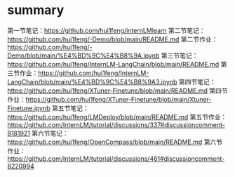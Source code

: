 # summary
第一节笔记：https://github.com/hui1feng/internLMlearn
第二节笔记：https://github.com/hui1feng/-Demo/blob/main/README.md
第二节作业：https://github.com/hui1feng/-Demo/blob/main/%E4%BD%9C%E4%B8%9A.ipynb
第三节笔记：https://github.com/hui1feng/InternLM-LangChain/blob/main/README.md
第三节作业：https://github.com/hui1feng/InternLM-LangChain/blob/main/%E4%BD%9C%E4%B8%9A3.ipynb
第四节笔记：https://github.com/hui1feng/XTuner-Finetune/blob/main/README.md
第四节作业：https://github.com/hui1feng/XTuner-Finetune/blob/main/Xtuner-Finetune.ipynb
第五节笔记：https://github.com/hui1feng/LMDeploy/blob/main/README.md
第五节作业：https://github.com/InternLM/tutorial/discussions/337#discussioncomment-8181921
第六节笔记：https://github.com/hui1feng/OpenCompass/blob/main/README.md
第六节作业：https://github.com/InternLM/tutorial/discussions/461#discussioncomment-8220994

